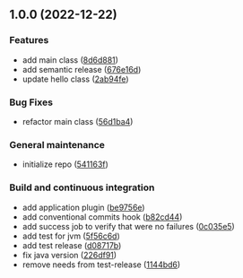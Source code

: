 ## 1.0.0 (2022-12-22)


### Features

* add main class ([8d6d881](https://github.com/davidedomini/devops-practice/commit/8d6d881bfb329ad4bc4ced088168702f0add0032))
* add semantic release ([676e16d](https://github.com/davidedomini/devops-practice/commit/676e16d3b4d91a77a43d126b9925e8bc4ef9af6c))
* update hello class ([2ab94fe](https://github.com/davidedomini/devops-practice/commit/2ab94fe9932abb9d187f5f332cecb74db2d4c6c7))


### Bug Fixes

* refactor main class ([56d1ba4](https://github.com/davidedomini/devops-practice/commit/56d1ba4a836f50e9f6aaf027c3310f0dba42854f))


### General maintenance

* initialize repo ([541163f](https://github.com/davidedomini/devops-practice/commit/541163ff5e1980028004c12e526e2f9d1d607816))


### Build and continuous integration

* add application plugin ([be9756e](https://github.com/davidedomini/devops-practice/commit/be9756e83f9189dcdd399888008e292187837183))
* add conventional commits hook ([b82cd44](https://github.com/davidedomini/devops-practice/commit/b82cd44031046c8ece9c77569d5db7878f7dd691))
* add success job to verify that were no failures ([0c035e5](https://github.com/davidedomini/devops-practice/commit/0c035e57588a44114c5d2984ecebff081250793e))
* add test for jvm ([5f56c6d](https://github.com/davidedomini/devops-practice/commit/5f56c6d4c212a572f85434c9220d836140deaa64))
* add test release ([d08717b](https://github.com/davidedomini/devops-practice/commit/d08717bf7dc0cc4d24259aeb022f215154ee956f))
* fix java version ([226df91](https://github.com/davidedomini/devops-practice/commit/226df915a51b685a2360c417f12b19556ee4c7b9))
* remove needs from test-release ([1144bd6](https://github.com/davidedomini/devops-practice/commit/1144bd698df4437f045466f95c54061a77d51155))
